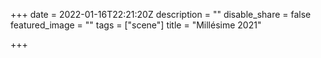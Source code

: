 +++
date = 2022-01-16T22:21:20Z
description = ""
disable_share = false
featured_image = ""
tags = ["scene"]
title = "Millésime 2021"

+++
